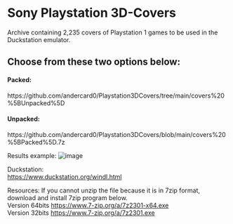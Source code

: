 # Sony Playstation 3D-Covers
Archive containing 2,235 covers of Playstation 1 games to be used in the Duckstation emulator.

<h2>Choose from these two options below:</h2>
<h4>Packed:</h4>https://github.com/andercard0/Playstation3DCovers/tree/main/covers%20%5BUnpacked%5D
<h4>Unpacked:</h4>https://github.com/andercard0/Playstation3DCovers/blob/main/covers%20%5BPacked%5D.7z
<br>

Results example:
![image](https://github.com/andercard0/Playstation3DCovers/assets/43047877/7410d040-521e-4c2e-ad8b-621d717a3654)

Duckstation:<br>
https://www.duckstation.org/windl.html

Resources:
If you cannot unzip the file because it is in 7zip format, download and install 7zip program below.
<br> Version 64bits https://www.7-zip.org/a/7z2301-x64.exe
<br> Version 32bits https://www.7-zip.org/a/7z2301.exe
